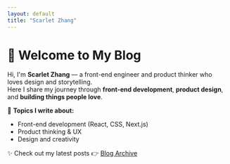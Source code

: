 ```yaml
---
layout: default
title: "Scarlet Zhang"
---
```


# 👋 Welcome to My Blog

Hi, I'm **Scarlet Zhang** — a front-end engineer and product thinker who loves design and storytelling.  
Here I share my journey through **front-end development**, **product design**, and **building things people love**.

🌿 **Topics I write about:**
- Front-end development (React, CSS, Next.js)
- Product thinking & UX
- Design and creativity

✨ Check out my latest posts 👉 [Blog Archive](/blog/_posts)
